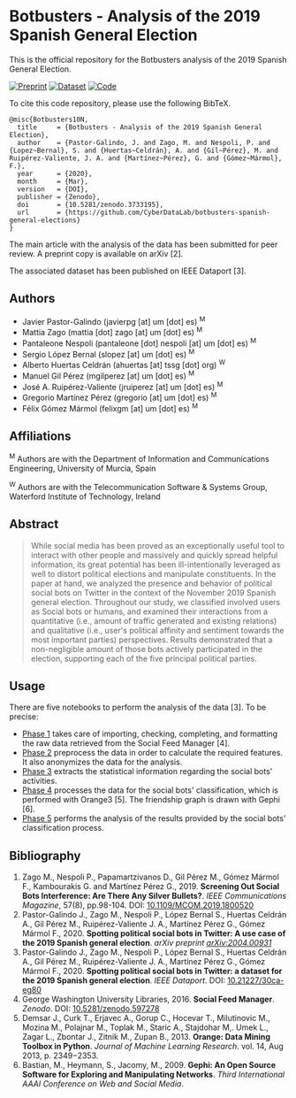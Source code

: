 # Botbusters - Analysis of the 2019 Spanish General Election

This is the official repository for the Botbusters analysis of the 2019 Spanish General Election. 

[![Preprint](https://webs.um.es/mattia.zago/images/BB10N-Badge-ArXiV.svg)](https://arxiv.org/abs/2004.00931)
[![Dataset](https://webs.um.es/mattia.zago/images/BB10N-Badge-Data.svg)](http://dx.doi.org/10.21227/30ca-eg80)
[![Code](https://webs.um.es/mattia.zago/images/BB10N-Badge-Code.svg)](https://doi.org/10.5281/zenodo.3733195)

To cite this code repository, please use the following BibTeX. 
```
@misc{Botbusters10N, 
  title     = {Botbusters - Analysis of the 2019 Spanish General Election},
  author    = {Pastor-Galindo, J. and Zago, M. and Nespoli, P. and {Lopez~Bernal}, S. and {Huertas~Celdrán}, A. and {Gil~Pérez}, M. and Ruipérez-Valiente, J. A. and {Martínez~Pérez}, G. and {Gómez~Mármol}, F.}, 
  year      = {2020}, 
  month     = {Mar}, 
  version   = {DOI},
  publisher = {Zenodo},
  doi       = {10.5281/zenodo.3733195},
  url       = {https://github.com/CyberDataLab/botbusters-spanish-general-elections}
} 
```

The main article with the analysis of the data has been submitted for peer review. A preprint copy is available on arXiv [2]. 

The associated dataset has been published on IEEE Dataport [3]. 

## Authors
- Javier Pastor-Galindo (javierpg [at] um [dot] es) <sup>M</sup>
- Mattia Zago (mattia [dot] zago [at] um [dot] es) <sup>M</sup>
- Pantaleone Nespoli (pantaleone [dot] nespoli [at] um [dot] es) <sup>M</sup>
- Sergio López Bernal (slopez [at] um [dot] es) <sup>M</sup>
- Alberto Huertas Celdrán (ahuertas [at] tssg [dot] org) <sup>W</sup>
- Manuel Gil Pérez (mgilperez [at] um [dot] es) <sup>M</sup>
- José A. Ruipérez-Valiente (jruiperez [at] um [dot] es) <sup>M</sup>
- Gregorio Martínez Pérez (gregorio [at] um [dot] es) <sup>M</sup>
- Félix Gómez Mármol (felixgm [at] um [dot] es) <sup>M</sup>

## Affiliations
 <sup>M</sup> Authors are with the Department of Information and Communications Engineering, University of Murcia, Spain
 
 <sup>W</sup> Authors are with the Telecommunication Software & Systems Group, Waterford Institute of Technology, Ireland

## Abstract
>While social media has been proved as an exceptionally useful tool to interact with other people and massively and quickly spread helpful information, its great potential has been ill-intentionally leveraged as well to distort political elections and manipulate constituents. In the paper at hand, we analyzed the presence and behavior of political social bots on Twitter in the context of the November 2019 Spanish general election. Throughout our study, we classified involved users as Social bots or humans, and examined their interactions from a quantitative (i.e., amount of traffic generated and existing relations) and qualitative (i.e., user's political affinity and sentiment towards the most important parties) perspectives. Results demonstrated that a non-negligible amount of those bots actively participated in the election, supporting each of the five principal political parties.

## Usage
There are five notebooks to perform the analysis of the data [3]. To be precise:
- [Phase 1](notebooks/Phase1.ipynb) takes care of importing, checking, completing, and formatting the raw data retrieved from the Social Feed Manager [4].
- [Phase 2](notebooks/Phase2.ipynb) preprocess the data in order to calculate the required features. It also anonymizes the data for the analysis.
- [Phase 3](notebooks/Phase3.ipynb) extracts the statistical information regarding the social bots' activities.
- [Phase 4](notebooks/Phase4.ipynb) processes the data for the social bots' classification, which is performed with Orange3 [5]. The friendship graph is drawn with Gephi [6].
- [Phase 5](notebooks/Phase5.ipynb) performs the analysis of the results provided by the social bots' classification process.

## Bibliography
1. Zago M., Nespoli P., Papamartzivanos D., Gil Pérez M., Gómez Mármol F., Kambourakis G. and Martínez Pérez G., 2019. **Screening Out Social Bots Interference: Are There Any Silver Bullets?**. _IEEE Communications Magazine_, 57(8), pp.98-104. DOI: [10.1109/MCOM.2019.1800520](https://dx.doi.org/10.1109/MCOM.2019.1800520)
2. Pastor-Galindo J., Zago M., Nespoli P., López Bernal S., Huertas Celdrán A., Gil Pérez M., Ruipérez-Valiente J. A., Martínez Pérez G., Gómez Mármol F., 2020. **Spotting political social bots in Twitter: A use case of the 2019 Spanish general election**. _arXiv preprint [arXiv:2004.00931](https://arxiv.org/abs/2004.00931)_
3. Pastor-Galindo J., Zago M., Nespoli P., López Bernal S., Huertas Celdrán A., Gil Pérez M., Ruipérez-Valiente J. A., Martínez Pérez G., Gómez Mármol F., 2020. **Spotting political social bots in Twitter: a dataset for the 2019 Spanish general election**. _IEEE Dataport_. DOI: [10.21227/30ca-eg80](https://dx.doi.org/10.21227/30ca-eg80)
4. George Washington University Libraries, 2016. **Social Feed Manager**. _Zenodo_. DOI: [10.5281/zenodo.597278](https://dx.doi.org/10.5281/zenodo.597278)
5. Demsar J., Curk T., Erjavec A., Gorup C., Hocevar T., Milutinovic M., Mozina M., Polajnar M., Toplak M., Staric A., Stajdohar M,. Umek L., Zagar L., Zbontar J., Zitnik M., Zupan B., 2013. **Orange: Data Mining Toolbox in Python**. _Journal of Machine Learning Research_. vol. 14, Aug 2013, p. 2349−2353.
6. Bastian, M., Heymann, S., Jacomy, M., 2009. **Gephi: An Open Source Software for Exploring and Manipulating Networks**. _Third International AAAI Conference on Web and Social Media_.
